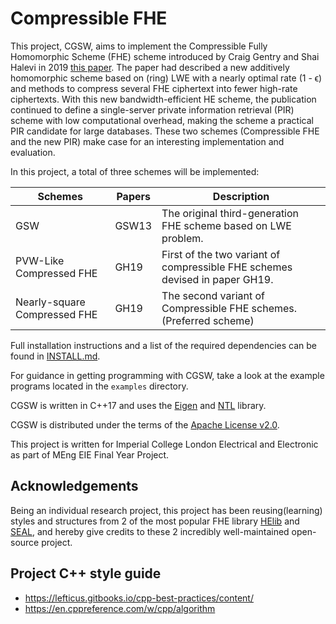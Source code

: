 # Compressible FHE


This project, CGSW,  aims to implement the Compressible Fully Homomorphic Scheme (FHE) scheme introduced by Craig Gentry and 
Shai Halevi in 2019 [this paper](https://eprint.iacr.org/2019/733). The paper had described a new additively homomorphic
scheme based on (ring) LWE with a nearly optimal rate (1 - ϵ) and methods to compress several FHE ciphertext into fewer 
high-rate ciphertexts. With this new bandwidth-efficient HE scheme, the publication continued to define a single-server 
private information retrieval (PIR) scheme with low computational overhead, 
making the scheme a practical PIR candidate for large databases. 
These two schemes (Compressible FHE and the new PIR) make case for an interesting implementation and evaluation.

In this project, a total of three schemes will be implemented:

| Schemes                      | Papers | Description                                                                  |
|------------------------------|--------|------------------------------------------------------------------------------|
| GSW                          | GSW13  | The original third-generation FHE scheme based on LWE problem.               |
| PVW-Like Compressed FHE      | GH19   | First of the two variant of compressible FHE schemes devised in paper GH19.  |
| Nearly-square Compressed FHE | GH19   | The second variant of Compressible FHE schemes. (Preferred scheme)           |

Full installation instructions and a list of the required dependencies can be found in [INSTALL.md](INSTALL.md).

For guidance in getting programming with CGSW, take a look at the example programs located in the `examples` directory.

CGSW is written in C++17 and uses the [Eigen](https://eigen.tuxfamily.org/index.php?title=Main_Page) and [NTL](http://www.shoup.net/ntl/) library.

CGSW is distributed under the terms of the [Apache License v2.0](http://www.apache.org/licenses/LICENSE-2.0).

This project is written for Imperial College London Electrical and Electronic as part of MEng EIE Final Year Project.

## Acknowledgements
Being an individual research project, this project has been reusing(learning) styles and structures from 2 of the most 
popular FHE library [HElib](https://github.com/homenc/HElib) and [SEAL](https://github.com/microsoft/SEAL), and hereby 
give credits to these 2 incredibly well-maintained open-source project.


## Project C++ style guide
- https://lefticus.gitbooks.io/cpp-best-practices/content/
- https://en.cppreference.com/w/cpp/algorithm